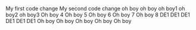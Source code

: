 My first code change
My second code change
oh boy
oh boy
oh boy1
oh boy2
oh boy3
Oh boy 4
Oh boy 5
Oh boy 6
Oh boy 7
Oh boy 8
DE1
DE1
DE1
DE1
DE1
DE1
Oh boy
Oh boy
Oh boy
Oh boy
Oh boy
